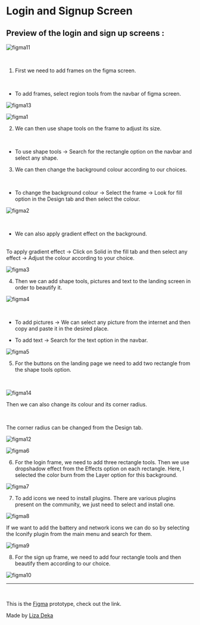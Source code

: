 # Login and Signup Screen

## Preview of the login and sign up screens :

![figma11](https://user-images.githubusercontent.com/56999749/133961011-3ffe38db-f93d-440c-b930-05e1abd664f0.JPG)

<br>

1. First we need to add frames on the figma screen.
<br>

- To add frames, select region tools from the navbar of figma screen.

![figma13](https://user-images.githubusercontent.com/56999749/134530018-579065fd-773d-4702-9f8e-bed016fc16c7.JPG)


![figma1](https://user-images.githubusercontent.com/56999749/133961023-e20d6234-94a7-42b9-a356-3ed54e3e12f7.JPG)

2. We can then use shape tools on the frame to adjust its size.
<br>

- To use shape tools -> Search for the rectangle option on the navbar and select any shape.

3. We can then change the background colour according to our choices.
<br>

- To change the background colour -> Select the frame -> Look for fill option in the Design tab and then select the colour.

![figma2](https://user-images.githubusercontent.com/56999749/133961170-1f9ca4dd-f5cb-4071-ba33-ee0e86093fd9.JPG)

<br>

- We can also apply gradient effect on the background.
<br>
To apply gradient effect -> Click on Solid in the fill tab and then select any effect -> Adjust the colour according to your choice.

![figma3](https://user-images.githubusercontent.com/56999749/133961179-be1da967-009a-448f-80e5-e775d9b6f410.JPG)

4. Then we can add shape tools, pictures and text to the landing screen in order to beautify it.

![figma4](https://user-images.githubusercontent.com/56999749/133961335-a4885d91-c58d-450e-91ab-21cf7c59b1d4.JPG)

<br>

- To add pictures -> We can select any picture from the internet and then copy and paste it in the desired place.

- To add text -> Search for the text option in the navbar.

![figma5](https://user-images.githubusercontent.com/56999749/133961343-e3ea4e1b-93fa-4d53-abf8-952e8482a1ad.JPG)

5. For the buttons on the landing page we need to add two rectangle from the shape tools option. 
<br>

![figma14](https://user-images.githubusercontent.com/56999749/134530572-dd359c22-7c04-4bc9-88db-ab2adf5d53d5.JPG)

Then we can also change its colour and its corner radius.

<br>

The corner radius can be changed from the Design tab.

![figma12](https://user-images.githubusercontent.com/56999749/133962375-699b4152-6a95-43e3-9d49-b362a2810c5e.JPG)


![figma6](https://user-images.githubusercontent.com/56999749/133962116-887d2c94-23fc-4991-8cfb-3f7af41ed6d2.JPG)

6. For the login frame, we need to add three rectangle tools. Then we use dropshadow effect from the Effects option on each rectangle. Here, I selected the color burn from the Layer option for this background.

![figma7](https://user-images.githubusercontent.com/56999749/133964910-94d4c814-bb4d-4db0-9b81-af5ee503eb3f.JPG)

7. To add icons we need to install plugins. There are various plugins present on the community, we just need to select and install one.

![figma8](https://user-images.githubusercontent.com/56999749/133967276-1281c1bb-5c7b-4487-ad52-3ff4b3329047.JPG)

If we want to add the battery and network icons we can do so by selecting the Iconify plugin from the main menu and search for them.

![figma9](https://user-images.githubusercontent.com/56999749/133967499-c68f61a0-2e2a-4d7a-bed3-8bb23cb01853.JPG)

8. For the sign up frame, we need to add four rectangle tools and then beautify them according to our choice.

![figma10](https://user-images.githubusercontent.com/56999749/133967647-9b419a90-a07e-4e0c-8612-3d480866f252.JPG)

<hr>
<br>

This is the [Figma](https://www.figma.com/file/d6CHgJLvUHc7CaZx8v3xHf/Login-Sign-up-UI?node-id=0%3A1) prototype, check out the link.
<br>

Made by [Liza Deka](https://github.com/Baba-Yaga-1)
